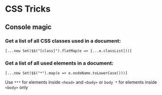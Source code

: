 # CSS Tricks

## Console magic

### Get a list of all CSS classes used in a document:

    [...new Set($$("[class]").flatMap(e => [...e.classList]))]

### Get a list of all used elements in a document:

    [...new Set($$("*").map(e => e.nodeName.toLowerCase()))]

Use `***` for elements inside `<head>` and `<body>` or `body *` for elements inside `<body>` only
